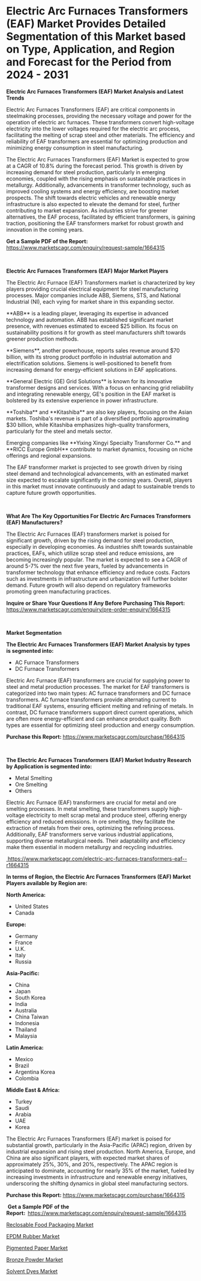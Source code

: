 <p><h1>Electric Arc Furnaces Transformers (EAF) Market Provides Detailed Segmentation of this Market based on Type, Application, and Region and Forecast for the Period from 2024 - 2031</h1></p><p><strong>Electric Arc Furnaces Transformers (EAF) Market Analysis and Latest Trends</strong></p>
<p><p>Electric Arc Furnaces Transformers (EAF) are critical components in steelmaking processes, providing the necessary voltage and power for the operation of electric arc furnaces. These transformers convert high-voltage electricity into the lower voltages required for the electric arc process, facilitating the melting of scrap steel and other materials. The efficiency and reliability of EAF transformers are essential for optimizing production and minimizing energy consumption in steel manufacturing.</p><p>The Electric Arc Furnaces Transformers (EAF) Market is expected to grow at a CAGR of 10.8% during the forecast period. This growth is driven by increasing demand for steel production, particularly in emerging economies, coupled with the rising emphasis on sustainable practices in metallurgy. Additionally, advancements in transformer technology, such as improved cooling systems and energy efficiency, are boosting market prospects. The shift towards electric vehicles and renewable energy infrastructure is also expected to elevate the demand for steel, further contributing to market expansion. As industries strive for greener alternatives, the EAF process, facilitated by efficient transformers, is gaining traction, positioning the EAF transformers market for robust growth and innovation in the coming years.</p></p>
<p><strong>Get a Sample PDF of the Report:&nbsp;</strong> <a href="https://www.marketscagr.com/enquiry/request-sample/1664315?utm_campaign=1836&utm_medium=2&utm_source=Github&utm_content=ia&utm_term=09122024&utm_id=electric-arc-furnaces-transformers-eaf">https://www.marketscagr.com/enquiry/request-sample/1664315</a></p>
<p>&nbsp;</p>
<p><strong>Electric Arc Furnaces Transformers (EAF) Major Market Players</strong></p>
<p><p>The Electric Arc Furnace (EAF) Transformers market is characterized by key players providing crucial electrical equipment for steel manufacturing processes. Major companies include ABB, Siemens, STS, and National Industrial (NI), each vying for market share in this expanding sector.</p><p>**ABB** is a leading player, leveraging its expertise in advanced technology and automation. ABB has established significant market presence, with revenues estimated to exceed $25 billion. Its focus on sustainability positions it for growth as steel manufacturers shift towards greener production methods.</p><p>**Siemens**, another powerhouse, reports sales revenue around $70 billion, with its strong product portfolio in industrial automation and electrification solutions. Siemens is well-positioned to benefit from increasing demand for energy-efficient solutions in EAF applications.</p><p>**General Electric (GE) Grid Solutions** is known for its innovative transformer designs and services. With a focus on enhancing grid reliability and integrating renewable energy, GE's position in the EAF market is bolstered by its extensive experience in power infrastructure.</p><p>**Toshiba** and **Kitashiba** are also key players, focusing on the Asian markets. Toshiba's revenue is part of a diversified portfolio approximating $30 billion, while Kitashiba emphasizes high-quality transformers, particularly for the steel and metals sector.</p><p>Emerging companies like **Yixing Xingyi Specialty Transformer Co.** and **RICC Europe GmbH** contribute to market dynamics, focusing on niche offerings and regional expansions. </p><p>The EAF transformer market is projected to see growth driven by rising steel demand and technological advancements, with an estimated market size expected to escalate significantly in the coming years. Overall, players in this market must innovate continuously and adapt to sustainable trends to capture future growth opportunities.</p></p>
<p>&nbsp;</p>
<p><strong>What Are The Key Opportunities For Electric Arc Furnaces Transformers (EAF) Manufacturers?</strong></p>
<p><p>The Electric Arc Furnaces (EAF) transformers market is poised for significant growth, driven by the rising demand for steel production, especially in developing economies. As industries shift towards sustainable practices, EAFs, which utilize scrap steel and reduce emissions, are becoming increasingly popular. The market is expected to see a CAGR of around 5-7% over the next five years, fueled by advancements in transformer technology that enhance efficiency and reduce costs. Factors such as investments in infrastructure and urbanization will further bolster demand. Future growth will also depend on regulatory frameworks promoting green manufacturing practices.</p></p>
<p><strong>Inquire or Share Your Questions If Any Before Purchasing This Report:</strong> <a href="https://www.marketscagr.com/enquiry/pre-order-enquiry/1664315?utm_campaign=1836&utm_medium=2&utm_source=Github&utm_content=ia&utm_term=09122024&utm_id=electric-arc-furnaces-transformers-eaf">https://www.marketscagr.com/enquiry/pre-order-enquiry/1664315</a></p>
<p>&nbsp;</p>
<p><strong>Market Segmentation</strong></p>
<p><strong>The Electric Arc Furnaces Transformers (EAF) Market Analysis by types is segmented into:</strong></p>
<p><ul><li>AC Furnace Transformers</li><li>DC Furnace Transformers</li></ul></p>
<p><p>Electric Arc Furnace (EAF) transformers are crucial for supplying power to steel and metal production processes. The market for EAF transformers is categorized into two main types: AC furnace transformers and DC furnace transformers. AC furnace transformers provide alternating current to traditional EAF systems, ensuring efficient melting and refining of metals. In contrast, DC furnace transformers support direct current operations, which are often more energy-efficient and can enhance product quality. Both types are essential for optimizing steel production and energy consumption.</p></p>
<p><strong>Purchase this Report:&nbsp;</strong><a href="https://www.marketscagr.com/purchase/1664315?utm_campaign=1836&utm_medium=2&utm_source=Github&utm_content=ia&utm_term=09122024&utm_id=electric-arc-furnaces-transformers-eaf">https://www.marketscagr.com/purchase/1664315</a></p>
<p>&nbsp;</p>
<p><strong>The Electric Arc Furnaces Transformers (EAF) Market Industry Research by Application is segmented into:</strong></p>
<p><ul><li>Metal Smelting</li><li>Ore Smelting</li><li>Others</li></ul></p>
<p><p>Electric Arc Furnace (EAF) transformers are crucial for metal and ore smelting processes. In metal smelting, these transformers supply high-voltage electricity to melt scrap metal and produce steel, offering energy efficiency and reduced emissions. In ore smelting, they facilitate the extraction of metals from their ores, optimizing the refining process. Additionally, EAF transformers serve various industrial applications, supporting diverse metallurgical needs. Their adaptability and efficiency make them essential in modern metallurgy and recycling industries.</p></p>
<p><a href="https://www.marketscagr.com/electric-arc-furnaces-transformers-eaf--r1664315?utm_campaign=1836&utm_medium=2&utm_source=Github&utm_content=ia&utm_term=09122024&utm_id=electric-arc-furnaces-transformers-eaf">&nbsp;https://www.marketscagr.com/electric-arc-furnaces-transformers-eaf--r1664315</a></p>
<p><strong>In terms of Region, the Electric Arc Furnaces Transformers (EAF) Market Players available by Region are:</strong></p>
<p>
    <p> <strong> North America: </strong>
        <ul>
            <li>United States</li>
            <li>Canada</li>
        </ul>
        </p> 
    <p> <strong> Europe: </strong>
        <ul>
            <li>Germany</li>
            <li>France</li>
            <li>U.K.</li>
            <li>Italy</li>
            <li>Russia</li>
        </ul>
        </p> 
    <p> <strong> Asia-Pacific: </strong>
        <ul>
            <li>China</li>
            <li>Japan</li>
            <li>South Korea</li>
            <li>India</li>
            <li>Australia</li>
            <li>China Taiwan</li>
            <li>Indonesia</li>
            <li>Thailand</li>
            <li>Malaysia</li>
        </ul>
        </p> 
    <p> <strong> Latin America: </strong>
        <ul>
            <li>Mexico</li>
            <li>Brazil</li>
            <li>Argentina Korea</li>
            <li>Colombia</li>
        </ul>
        </p> 
    <p> <strong> Middle East & Africa: </strong>
        <ul>
            <li>Turkey</li>
            <li>Saudi</li>
            <li>Arabia</li>
            <li>UAE</li>
            <li>Korea</li>
        </ul>
    </p>
    </p>
<p><p>The Electric Arc Furnaces Transformers (EAF) market is poised for substantial growth, particularly in the Asia-Pacific (APAC) region, driven by industrial expansion and rising steel production. North America, Europe, and China are also significant players, with expected market shares of approximately 25%, 30%, and 20%, respectively. The APAC region is anticipated to dominate, accounting for nearly 35% of the market, fueled by increasing investments in infrastructure and renewable energy initiatives, underscoring the shifting dynamics in global steel manufacturing sectors.</p></p>
<p><strong>Purchase this Report: </strong><a href="https://www.marketscagr.com/purchase/1664315?utm_campaign=1836&utm_medium=2&utm_source=Github&utm_content=ia&utm_term=09122024&utm_id=electric-arc-furnaces-transformers-eaf">https://www.marketscagr.com/purchase/1664315</a></p>
<p>&nbsp;<strong>Get a Sample PDF of the Report:&nbsp;&nbsp;</strong><a href="https://www.marketscagr.com/enquiry/request-sample/1664315?utm_campaign=1836&utm_medium=2&utm_source=Github&utm_content=ia&utm_term=09122024&utm_id=electric-arc-furnaces-transformers-eaf">https://www.marketscagr.com/enquiry/request-sample/1664315</a></p>
<p><strong></strong></p>
<p><p><a href="https://www.linkedin.com/pulse/market-growth-reclosable-food-packaging-sector-2024-2031-bdqgf?utm_campaign=1836&utm_medium=2&utm_source=Github&utm_content=ia&utm_term=09122024&utm_id=electric-arc-furnaces-transformers-eaf">Reclosable Food Packaging Market</a></p><p><a href="https://www.linkedin.com/pulse/current-evaluation-future-outlook-epdm-rubber-market-anticipated-wgkrc?utm_campaign=1836&utm_medium=2&utm_source=Github&utm_content=ia&utm_term=09122024&utm_id=electric-arc-furnaces-transformers-eaf">EPDM Rubber Market</a></p><p><a href="https://www.linkedin.com/pulse/pigmented-paper-market-size-insights-types-share-selling-price-jvfaf?utm_campaign=1836&utm_medium=2&utm_source=Github&utm_content=ia&utm_term=09122024&utm_id=electric-arc-furnaces-transformers-eaf">Pigmented Paper Market</a></p><p><a href="https://www.linkedin.com/pulse/bronze-powder-market-research-report-2024-2031-germarial-7a74f?utm_campaign=1836&utm_medium=2&utm_source=Github&utm_content=ia&utm_term=09122024&utm_id=electric-arc-furnaces-transformers-eaf">Bronze Powder Market</a></p><p><a href="https://www.linkedin.com/pulse/report-solvent-dyes-market-rapid-expansion-cagr-129-trends-share-tkx5f?utm_campaign=1836&utm_medium=2&utm_source=Github&utm_content=ia&utm_term=09122024&utm_id=electric-arc-furnaces-transformers-eaf">Solvent Dyes Market</a></p></p>